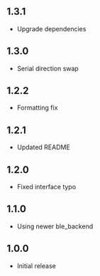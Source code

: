## 1.3.1

* Upgrade dependencies

## 1.3.0

* Serial direction swap

## 1.2.2

* Formatting fix

## 1.2.1

* Updated README

## 1.2.0

* Fixed interface typo

## 1.1.0

* Using newer ble_backend

## 1.0.0

* Initial release
